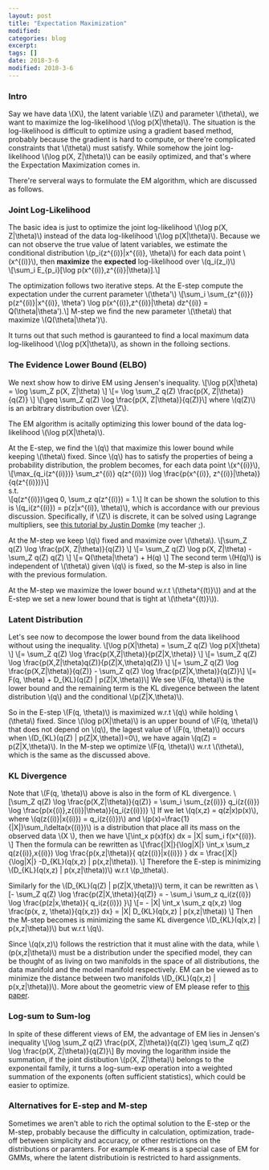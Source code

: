 ```yaml
---
layout: post
title: "Expectation Maximization"
modified:
categories: blog
excerpt:
tags: []
date: 2018-3-6
modified: 2018-3-6
---
```


### Intro
Say we have data \\(X\\), the latent variable \\(Z\\) and parameter \\(\theta\\), we want to maximize the log-likelihood \\(\log p(X\|\theta)\\). The situation is the log-likelihood is difficult to optimize using a gradient based method, probably because the gradient is hard to compute, or there're complicated constraints that \\(\theta\\) must satisfy. While somehow the joint log-likelihood \\(\log p(X, Z\|\theta)\\) can be easily optimized, and that's where the Expectation Maximization comes in.

There're serveral ways to formulate the EM algorithm, which are discussed as follows.

### Joint Log-Likelihood
The basic idea is just to optimize the joint log-likelihood \\(\log p(X, Z\|\theta)\\) instead of the data log-likelihood \\(\log p(X\|\theta)\\). Because we can not observe the true value of latent variables, we estimate the conditional distribution \\(p_i(z^{(i)}|x^{(i)}, \theta)\\) for each data point \\(x^{(i)}\\), then **maximize** the **expected** log-likelihood over \\(q_i(z_i)\\)  
\\[\sum_i E_{p_i}[\log p(x^{(i)},z^{(i)}|\theta)].\\]  

The optimization follows two iterative steps. At the E-step compute the expectation under the current parameter \\(\theta'\\)
\\[\sum_i \sum_{z^{(i)}} p(z^{(i)}|x^{(i)}, \theta') \log p(x^{(i)},z^{(i)}|\theta) dz^{(i)} = Q(\theta|\theta').\\]
M-step we find the new parameter \\(\theta\\) that maximize \\(Q(\theta|\theta')\\).

It turns out that such method is gauranteed to find a local maximum data log-likelihood \\(\log p(X\|\theta)\\), as shown in the folloing sections.

### The Evidence Lower Bound (ELBO)
We next show how to dirive EM using Jensen's inequality.
\\[\log p(X\|\theta) = \log \sum_Z p(X, Z\|\theta) \\]
\\[= \log \sum_Z q(Z) \frac{p(X, Z\|\theta)}{q(Z)} \\]
\\[\geq \sum_Z q(Z) \log \frac{p(X, Z\|\theta)}{q(Z)}\\]
where \\(q(Z)\\) is an arbitrary distribution over \\(Z\\).

The EM algorithm is acitally optimizing this lower bound of the data log-likelihood \\(\log p(X\|\theta)\\). 


At the E-step, we find the \\(q\\) that maximize this lower bound while keeping \\(\theta\\) fixed. Since \\(q\\) has to satisfy the properties of being a probability distribution, the problem becomes, for each data point \\(x^{(i)}\\),
\\[\max_{q_i(z^{(i)})} \sum_z^{(i)} q(z^{(i)}) \log \frac{p(x^{(i)}, z^{(i)}\|\theta)}{q(z^{(i)})}\\]  
s.t.  
\\[q(z^{(i)})\geq 0, \sum_z q(z^{(i)}) = 1.\\]
It can be shown the solution to this is \\(q_i(z^{(i)}) = p(z|x^{(i)}, \theta)\\), which is accordance with our previous discussion. Specifically, if \\(Z\\) is discrete, it can be solved using Lagrange multipliers, see [this tutorial by Justin Domke](https://www.ics.uci.edu/~smyth/courses/cs274/readings/domke_notes_on_EM.pdf) (my teacher ;).

At the M-step we keep \\(q\\) fixed and maximize over \\(\theta\\).
\\[\sum_Z q(Z) \log \frac{p(X, Z\|\theta)}{q(Z)} \\]
\\[= \sum_Z q(Z) \log p(X, Z\|\theta) - \sum_Z q(Z) q(Z) \\]
\\[= Q(\theta|\theta') + H(q) \\]
The second term \\(H(q)\\) is independent of \\(\theta\\) given \\(q\\) is fixed, so the M-step is also in line with the previous formulation.

At the M-step we maximize the lower bound w.r.t \\(\theta^{(t)}\\)) and at the E-step we set a new lower bound that is tight at \\(\theta^{(t)}\\)).

### Latent Distribution
Let's see now to decompose the lower bound from the data likelihood without using the inequality.
\\[\log p(X\|\theta) = \sum_Z q(Z) \log p(X\|\theta) \\]
\\[= \sum_Z q(Z) \log \frac{p(X,Z\|\theta)}{p(Z\|X,\theta)} \\]
\\[= \sum_Z q(Z) \log \frac{p(X,Z\|\theta)q(Z)}{p(Z\|X,\theta)q(Z)} \\]
\\[= \sum_Z q(Z) \log \frac{p(X,Z\|\theta)}{q(Z)} - \sum_Z q(Z) \log \frac{p(Z\|X,\theta)}{q(Z)}\\]
\\[= F(q, \theta) + D_{KL}(q(Z) \| p(Z\|X,\theta))\\]
We see \\(F(q, \theta)\\) is the lower bound and the remaining term is the KL divegence between the latent distribution \\(q\\) and the conditional \\(p(Z\|X,\theta)\\). 

So in the E-step \\(F(q, \theta)\\) is maximized w.r.t \\(q\\) while holding \\(\theta\\) fixed. Since \\(\log p(X\|\theta)\\) is an upper bound of \\(F(q, \theta)\\) that does not depend on \\(q\\), the lagest value of \\(F(q, \theta)\\) occurs when \\(D_{KL}(q(Z) \| p(Z\|X,\theta))=0\\), we have again \\(q(Z) = p(Z\|X,\theta)\\). In the M-step we optimize \\(F(q, \theta)\\) w.r.t \\(\theta\\), which is the same as the discussed above.

### KL Divergence
Note that \\(F(q, \theta)\\) above is also in the form of KL divergence.
\\[\sum_Z q(Z) \log \frac{p(X,Z\|\theta)}{q(Z)} = \sum_i \sum_{z{(i)}} q_i(z{(i)}) \log \frac{p(x{(i)},z{(i)}\|\theta)}{q_i(z{(i)})} \\]
If we let \\(q(x,z) = q(z\|x)p(x)\\), where \\(q(z{(i)}\|x{(i)}) = q_i(z{(i)})\\) and \\(p(x)=\frac{1}{\|X\|}\sum_i\delta(x{(i)})\\) is a distribution that place all its mass on the observed data \\(X \\), then we have
\\[\int_x p(x)f(x) dx = \|X\| sum_i f(x^{(i)}). \\]
Then the formula can be rewritten as 
\\[\frac{\|X\|}{\log\|X\|} \int_x \sum_z q(z{(i)},x{(i)}) \log \frac{p(x,z\|\theta)}{ q(z{(i)}\|x{(i)}) } dx  = \frac{\|X\|}{\log\|X\|}  -D_{KL}(q(x,z) \| p(x,z\|\theta)). \\]
Therefore the E-step is minimizing \\(D_{KL}(q(x,z) \| p(x,z\|\theta))\\) w.r.t \\(p_\theta\\).

Similarly for the \\(D_{KL}(q(Z) \| p(Z\|X,\theta))\\) term, it can be rewritten as 
\\[- \sum_Z q(Z) \log \frac{p(Z\|X,\theta)}{q(Z)} = - \sum_i \sum_z q_i(z{(i)}) \log \frac{p(z\|x,\theta)}{ q_i(z{(i)}) }\\]
\\[= - \|X\| \int_x \sum_z q(x,z) \log \frac{p(x, z, \theta)}{q(x,z)} dx} = \|X\| D_{KL}(q(x,z) \| p(x,z\|\theta)) \\]
Then the M-step becomes is minimizing the same KL divergence \\(D_{KL}(q(x,z) \| p(x,z\|\theta))\\) but w.r.t \\(q\\). 

Since \\(q(x,z)\\) follows the restriction that it must aline with the data, while \\(p(x,z\|\theta)\\) must be a distribution under the specified model, they can be thought of as living on two manifolds in the space of all distributions, the data manifold and the model manifold respectively. EM can be viewed as to minimize the distance between two manifolds \\(D_{KL}(q(x,z) \| p(x,z\|\theta))\\). More about the geometric view of EM please refer to [this paper](http://mi.eng.cam.ac.uk/~wjb31/PUBS/igmlc.ciss96.pdf).

### Log-sum to Sum-log
In spite of these different views of EM, the advantage of EM lies in Jensen's inequality
\\[\log \sum_Z q(Z) \frac{p(X, Z\|\theta)}{q(Z)} \geq \sum_Z q(Z) \log \frac{p(X, Z\|\theta)}{q(Z)}\\]
By moving the logarithm inside the summation, if the joint distibution \\(p(X, Z\|\theta)\\) belongs to the exponentail family, it turns a log-sum-exp operation into a weighted summation of the exponents (often sufficient statistics), which could be easier to optimize.

### Alternatives for E-step and M-step
Sometimes we aren't able to rich the optimal solution to the E-step or the M-step, probably because the difficulty in calculation, optimization, trade-off between simplicity and accuracy, or other restrictions on the distributions or paramters.
For example K-means is a special case of EM for GMMs, where the latent distributioin is restricted to hard assignments.

